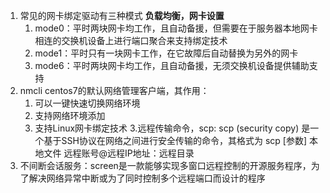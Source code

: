 1. 常见的网卡绑定驱动有三种模式   **负载均衡，网卡设置**
	1. mode0：平时两块网卡均工作，且自动备援，但需要在于服务器本地网卡相连的交换机设备上进行端口聚合来支持绑定技术
	2. mode1：平时只有一块网卡工作，在它故障后自动替换为另外的网卡
	3. mode6：平时两块网卡均工作，且自动备援，无须交换机设备提供辅助支持
2. nmcli centos7的默认网络管理客户端，其作用：
	1. 可以一键快速切换网络环境
	2. 支持网络环境添加
	3. 支持Linux网卡绑定技术
3.远程传输命令，scp: scp (security copy) 是一个基于SSH协议在网络之间进行安全传输的命令，其格式为 scp [参数] 本地文件 远程账号@远程IP地址：远程目录
4. 不间断会话服务：screen是一款能够实现多窗口远程控制的开源服务程序，为了解决网络异常中断或为了同时控制多个远程端口而设计的程序